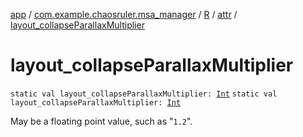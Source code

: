 [app](../../../index.md) / [com.example.chaosruler.msa_manager](../../index.md) / [R](../index.md) / [attr](index.md) / [layout_collapseParallaxMultiplier](.)

# layout_collapseParallaxMultiplier

`static val layout_collapseParallaxMultiplier: `[`Int`](https://kotlinlang.org/api/latest/jvm/stdlib/kotlin/-int/index.html)
`static val layout_collapseParallaxMultiplier: `[`Int`](https://kotlinlang.org/api/latest/jvm/stdlib/kotlin/-int/index.html)

May be a floating point value, such as "`1.2`".

